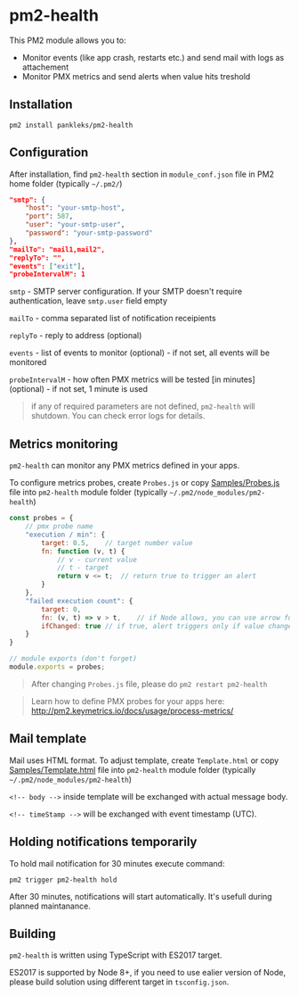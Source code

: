 # pm2-health
This PM2 module allows you to:
* Monitor events (like app crash, restarts etc.) and send mail with logs as attachement
* Monitor PMX metrics and send alerts when value hits treshold

## Installation

`pm2 install pankleks/pm2-health`

## Configuration

After installation, find `pm2-health` section in `module_conf.json` file in PM2 home folder (typically `~/.pm2/`)

```json
"smtp": {
    "host": "your-smtp-host",
    "port": 587,
    "user": "your-smtp-user",
    "password": "your-smtp-password"
},
"mailTo": "mail1,mail2",
"replyTo": "",
"events": ["exit"],
"probeIntervalM": 1
```
`smtp` - SMTP server configuration. If your SMTP doesn't require authentication, leave `smtp.user` field empty

`mailTo` - comma separated list of notification receipients

`replyTo` - reply to address (optional)

`events` - list of events to monitor (optional) - if not set, all events will be monitored

`probeIntervalM` - how often PMX metrics will be tested [in minutes] (optional) - if not set, 1 minute is used

> if any of required parameters are not defined, `pm2-health` will shutdown. You can check error logs for details.

## Metrics monitoring

`pm2-health` can monitor any PMX metrics defined in your apps.

To configure metrics probes, create `Probes.js` or copy [Samples/Probes.js](./Samples/Probes.js) file into `pm2-health` module folder (typically `~/.pm2/node_modules/pm2-health`)

```js
const probes = {
    // pmx probe name
    "execution / min": {
        target: 0.5,    // target number value
        fn: function (v, t) {
            // v - current value
            // t - target
            return v <= t;  // return true to trigger an alert
        }
    },
    "failed execution count": {
        target: 0,
        fn: (v, t) => v > t,    // if Node allows, you can use arrow functions too
        ifChanged: true // if true, alert triggers only if value changed compared to previous reading
    }
}

// module exports (don't forget)
module.exports = probes;
```

> After changing `Probes.js` file, please do `pm2 restart pm2-health`

> Learn how to define PMX probes for your apps here: http://pm2.keymetrics.io/docs/usage/process-metrics/

## Mail template

Mail uses HTML format. To adjust template, create `Template.html` or copy [Samples/Template.html](./Samples/Template.html) file into `pm2-health` module folder (typically `~/.pm2/node_modules/pm2-health`)

`<!-- body -->` inside template will be exchanged with actual message body.

`<!-- timeStamp -->` will be exchanged with event timestamp (UTC).

## Holding notifications temporarily

To hold mail notification for 30 minutes execute command:

`pm2 trigger pm2-health hold`

After 30 minutes, notifications will start automatically. It's usefull during planned maintanance.

## Building

`pm2-health` is written using TypeScript with ES2017 target. 

ES2017 is supported by Node 8+, if you need to use ealier version of Node, please build solution using different target in `tsconfig.json`.